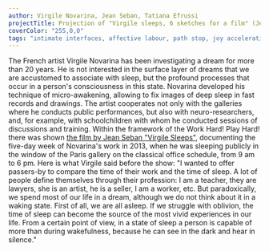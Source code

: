 ```yaml
---
author: Virgile Novarina, Jean Seban, Tatiana Efrussi
projectTitle: Projection of "Virgile sleeps, 6 sketches for a film" (Jean Seban, 2013) + presentation of Tatiana Efrussi + skype with Virgile Novarina
coverColor: "255,0,0"
tags: "intimate interfaces, affective labour, path stop, joy acceleration"
---
```

The French artist Virgile Novarina has been investigating a dream for more than 20 years. He is not interested in the surface layer of dreams that we are accustomed to associate with sleep, but the profound processes that occur in a person's consciousness in this state. Novarina developed his technique of micro-awakening, allowing to fix images of deep sleep in fast records and drawings. The artist cooperates not only with the galleries where he conducts public performances, but also with neuro-researchers, and, for example, with schoolchildren with whom he conducted sessions of discussions and training.
Within the framework of the Work Hard! Play Hard! there was shown [the film by Jean Seban "Virgile Sleeps"][1], documenting the five-day week of Novarina's work in 2013, when he was sleeping publicly in the window of the Paris gallery on the classical office schedule, from 9 am to 6 pm.
Here is what Virgile said before the show:
"I wanted to offer passers-by to compare the time of their work and the time of sleep. A lot of people define themselves through their profession: I am a teacher, they are lawyers, she is an artist, he is a seller, I am a worker, etc. But paradoxically, we spend most of our life in a dream, although we do not think about it in a waking state. First of all, we are all asleep.
If we struggle with oblivion, the time of sleep can become the source of the most vivid experiences in our life. From a certain point of view, in a state of sleep a person is capable of more than during wakefulness, because he can see in the dark and hear in silence."

[1]:	http://www.jeanseban.fr/JS/Virgile_Dort_1.html
